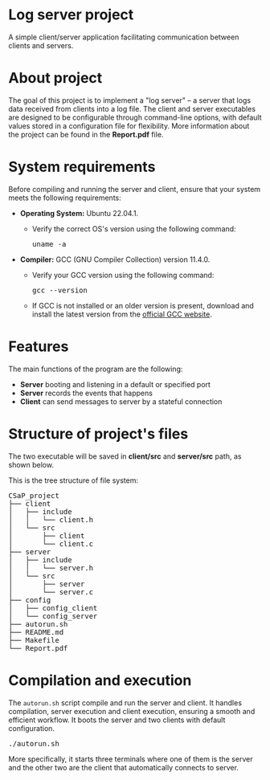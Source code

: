 # Log server project 
A simple client/server application facilitating communication between clients and servers.
# About project
The goal of this project is to implement a "log server" – a server that logs data received from clients into a log file. The client and server executables are designed to be configurable through command-line options, with default values stored in a configuration file for flexibility. More information about the project can be found in the **Report.pdf** file.

# System requirements

Before compiling and running the server and client, ensure that your system meets the following requirements:
- **Operating System:** Ubuntu 22.04.1.
  - Verify the correct OS's version using the following command:

  
    <pre>uname -a </pre> 
- **Compiler:** GCC (GNU Compiler Collection) version 11.4.0.
  - Verify your GCC version using the following command:


    <pre>gcc --version</pre>
  - If GCC is not installed or an older version is present, download and install the latest version from the [official GCC website](https://gcc.gnu.org/).
# Features
The main functions of the program are the following:
- **Server** booting and listening in a default or specified port
- **Server** records the events that happens
- **Client** can send messages to server by a stateful connection

# Structure of project's files
The two executable will be saved in **client/src** and **server/src** path, as shown below.

This is the tree structure of file system:

<pre>CSaP_project
├── client
│   ├── include
│   │   └── client.h
│   └── src
│       ├── client
│       └── client.c
├── server
│   ├── include
│   │   └── server.h
│   └── src
│       ├── server
│       └── server.c
├── config
│   ├── config_client
│   └── config_server
├── autorun.sh
├── README.md
├── Makefile
└── Report.pdf</pre>

# Compilation and execution

The `autorun.sh` script compile and run the server and client. It handles compilation, server execution and client execution, ensuring a smooth and efficient workflow. It boots the server and two clients with default configuration. 

<pre>./autorun.sh</pre>

More specifically, it starts three terminals where one of them is the server and the other two are the client that automatically connects to server.
